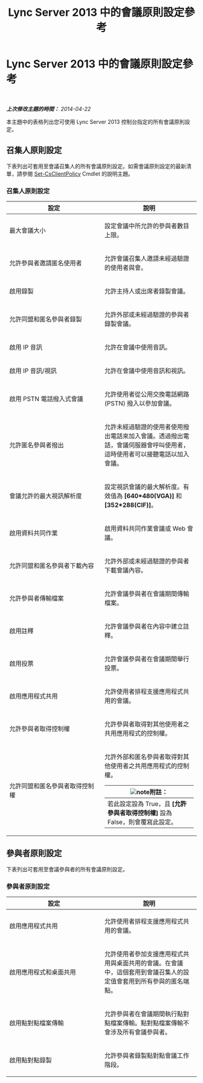﻿---
title: Lync Server 2013 中的會議原則設定參考
TOCTitle: Lync Server 2013 中的會議原則設定參考
ms:assetid: ec8125f7-ef78-4a2b-8db0-4dd3cf5a4065
ms:mtpsurl: https://technet.microsoft.com/zh-tw/library/Gg429724(v=OCS.15)
ms:contentKeyID: 49292711
ms.date: 08/10/2015
mtps_version: v=OCS.15
ms.translationtype: HT
---

# Lync Server 2013 中的會議原則設定參考

 

_**上次修改主題的時間：** 2014-04-22_

本主題中的表格列出您可使用 Lync Server 2013 控制台指定的所有會議原則設定。

## 召集人原則設定

下表列出可套用至會議召集人的所有會議原則設定。如需會議原則設定的最新清單，請參閱 [Set-CsClientPolicy](https://docs.microsoft.com/en-us/powershell/module/skype/Set-CsClientPolicy) Cmdlet 的說明主題。

### 召集人原則設定

<table>
<colgroup>
<col style="width: 50%" />
<col style="width: 50%" />
</colgroup>
<thead>
<tr class="header">
<th>設定</th>
<th>說明</th>
</tr>
</thead>
<tbody>
<tr class="odd">
<td><p>最大會議大小</p></td>
<td><p>設定會議中所允許的參與者數目上限。</p></td>
</tr>
<tr class="even">
<td><p>允許參與者邀請匿名使用者</p></td>
<td><p>允許會議召集人邀請未經過驗證的使用者與會。</p></td>
</tr>
<tr class="odd">
<td><p>啟用錄製</p></td>
<td><p>允許主持人或出席者錄製會議。</p></td>
</tr>
<tr class="even">
<td><p>允許同盟和匿名參與者錄製</p></td>
<td><p>允許外部或未經過驗證的參與者錄製會議。</p></td>
</tr>
<tr class="odd">
<td><p>啟用 IP 音訊</p></td>
<td><p>允許在會議中使用音訊。</p></td>
</tr>
<tr class="even">
<td><p>啟用 IP 音訊/視訊</p></td>
<td><p>允許在會議中使用音訊和視訊。</p></td>
</tr>
<tr class="odd">
<td><p>啟用 PSTN 電話撥入式會議</p></td>
<td><p>允許使用者從公用交換電話網路 (PSTN) 撥入以參加會議。</p></td>
</tr>
<tr class="even">
<td><p>允許匿名參與者撥出</p></td>
<td><p>允許未經過驗證的使用者使用撥出電話來加入會議。透過撥出電話，會議伺服器會呼叫使用者，這時使用者可以接聽電話以加入會議。</p></td>
</tr>
<tr class="odd">
<td><p>會議允許的最大視訊解析度</p></td>
<td><p>設定視訊會議的最大解析度。有效值為 <strong>[640*480(VGA)]</strong> 和 <strong>[352*288(CIF)]</strong>。</p></td>
</tr>
<tr class="even">
<td><p>啟用資料共同作業</p></td>
<td><p>啟用資料共同作業會議或 Web 會議。</p></td>
</tr>
<tr class="odd">
<td><p>允許同盟和匿名參與者下載內容</p></td>
<td><p>允許外部或未經過驗證的參與者下載會議內容。</p></td>
</tr>
<tr class="even">
<td><p>允許參與者傳輸檔案</p></td>
<td><p>允許會議參與者在會議期間傳輸檔案。</p></td>
</tr>
<tr class="odd">
<td><p>啟用註釋</p></td>
<td><p>允許會議參與者在內容中建立註釋。</p></td>
</tr>
<tr class="even">
<td><p>啟用投票</p></td>
<td><p>允許會議參與者在會議期間舉行投票。</p></td>
</tr>
<tr class="odd">
<td><p>啟用應用程式共用</p></td>
<td><p>允許使用者排程支援應用程式共用的會議。</p></td>
</tr>
<tr class="even">
<td><p>允許參與者取得控制權</p></td>
<td><p>允許參與者取得對其他使用者之共用應用程式的控制權。</p></td>
</tr>
<tr class="odd">
<td><p>允許同盟和匿名參與者取得控制權</p></td>
<td><p>允許外部和匿名參與者取得對其他使用者之共用應用程式的控制權。</p>
<div class="alert">
<table>
<thead>
<tr class="header">
<th><img src="images/Gg398811.note(OCS.15).gif" title="note" alt="note" />附註：</th>
</tr>
</thead>
<tbody>
<tr class="odd">
<td>若此設定設為 True，且 <strong>[允許參與者取得控制權]</strong> 設為 False，則會覆寫此設定。</td>
</tr>
</tbody>
</table>

</div></td>
</tr>
</tbody>
</table>


## 參與者原則設定

下表列出可套用至會議參與者的所有會議原則設定。

### 參與者原則設定

<table>
<colgroup>
<col style="width: 50%" />
<col style="width: 50%" />
</colgroup>
<thead>
<tr class="header">
<th>設定</th>
<th>說明</th>
</tr>
</thead>
<tbody>
<tr class="odd">
<td><p>啟用應用程式共用</p></td>
<td><p>允許使用者排程支援應用程式共用的會議。</p></td>
</tr>
<tr class="even">
<td><p>啟用應用程式和桌面共用</p></td>
<td><p>允許使用者參加支援應用程式共用與桌面共用的會議。在會議中，這個套用到會議召集人的設定值會套用到所有參與的匿名端點。</p></td>
</tr>
<tr class="odd">
<td><p>啟用點對點檔案傳輸</p></td>
<td><p>允許參與者在會議期間執行點對點檔案傳輸。點對點檔案傳輸不會涉及所有會議參與者。</p></td>
</tr>
<tr class="even">
<td><p>啟用點對點錄製</p></td>
<td><p>允許參與者錄製點對點會議工作階段。</p></td>
</tr>
</tbody>
</table>


